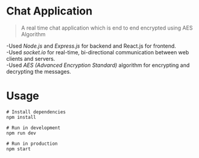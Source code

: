 # Chat Application

> A real time chat application which is end to end encrypted using AES Algorithm


-Used *Node.js* and *Express.js* for backend and React.js for frontend. <br>
-Used *socket.io* for real-time, bi-directional communication between web clients and servers. <br>
-Used *AES (Advanced Encryption Standard)* algorithm for encrypting and decrypting the messages.

# Usage

```
# Install dependencies
npm install

# Run in development
npm run dev

# Run in production
npm start
```
